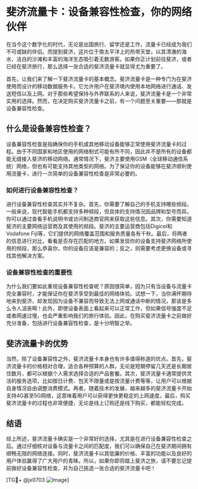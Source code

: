 # 斐济流量卡：设备兼容性检查，你的网络伙伴

在当今这个数字化的时代，无论是出国旅行、留学还是工作，流量卡已经成为我们不可或缺的伴侣。而提到斐济，这片位于南太平洋上的热带天堂，以其清澈的海水、洁白的沙滩和丰富的海洋生态吸引着无数游客。如果你正计划前往斐济，或者已经在斐济旅行，那么选择一张合适的斐济流量卡就显得尤为重要了。

首先，让我们来了解一下斐济流量卡的基本概念。斐济流量卡是一种专门为在斐济使用而设计的移动数据服务卡。它允许用户在斐济境内使用本地网络进行通话、发送短信以及上网。对于那些希望保持与外界联系的人来说，斐济流量卡是一个非常实用的选择。然而，在决定购买斐济流量卡之前，有一个问题至关重要——那就是设备兼容性检查。

## 什么是设备兼容性检查？

设备兼容性检查是指确保你的手机或其他移动设备能够正常使用斐济流量卡的过程。由于不同国家和地区使用的网络制式可能有所不同，因此并不是所有的设备都能无缝接入斐济的移动网络。通常情况下，斐济主要使用GSM（全球移动通信系统）网络，但也有可能支持其他类型的网络。为了保证你的设备能够在斐济顺利使用流量卡，进行一次简单的设备兼容性检查是非常必要的。

### 如何进行设备兼容性检查？

进行设备兼容性检查其实并不复杂。首先，你需要了解自己的手机支持哪些频段。一般来说，现代智能手机都支持多种频段，但具体的支持情况因品牌和型号而异。你可以通过查看手机说明书或访问制造商官网来获取这些信息。其次，你需要知道斐济的主要网络运营商及其使用的频段。斐济的主要运营商包括Digicel和Vodafone Fiji等，它们提供的网络覆盖范围和服务质量各有千秋。最后，将两者的信息进行对比，看看是否存在匹配的地方。如果发现你的设备支持斐济网络所使用的频段，那么恭喜你，你的设备应该是兼容的；反之，则需要考虑更换设备或寻找其他解决方案。

### 设备兼容性检查的重要性

为什么我们要如此重视设备兼容性检查呢？原因很简单，因为只有当设备与流量卡完全兼容时，才能保证你在斐济享受到最佳的网络体验。试想一下，当你满怀期待地来到斐济，却发现因为设备不兼容而导致无法上网或通话中断的情况，那该是多么令人沮丧啊！此外，即使设备表面上看起来可以正常工作，但如果信号强度不足或者网速过慢，也会严重影响我们的旅行体验。因此，在购买斐济流量卡之前做好充分准备，包括进行设备兼容性检查，是十分明智之举。

## 斐济流量卡的优势

当然，除了设备兼容性之外，斐济流量卡本身也有许多值得称道的优点。首先，斐济流量卡的价格相对合理，适合各种预算的人群。无论是短期停留几天还是长期居住数月，都可以根据个人需求选择合适的产品套餐。其次，斐济流量卡通常提供灵活的服务选项，比如按日计费、包天不限量或是按流量计费等等，让用户可以根据自身情况自由调整消费模式。再者，随着技术的发展，越来越多的斐济流量卡开始支持4G甚至5G网络，这意味着用户可以获得更快更稳定的上网速度。最后，购买斐济流量卡的过程也非常便捷，无论是线上订购还是线下购买，都能轻松完成。

## 结语

综上所述，斐济流量卡确实是一个非常好的选择，尤其是在进行设备兼容性检查之后。通过仔细核对设备与流量卡之间的匹配度，我们可以确保自己在斐济期间拥有顺畅无阻的网络连接。同时，斐济流量卡以其低廉的价格、丰富的功能以及良好的用户体验赢得了广大用户的青睐。所以，如果你即将踏上斐济之旅，请不要忘记提前做好设备兼容性检查，并为自己挑选一张合适的斐济流量卡吧！

[TG💪+ @jx0703 ![Image](https://github.com/user-attachments/assets/dbca1d08-cadb-493c-b0ec-ad6f7a83f270)]